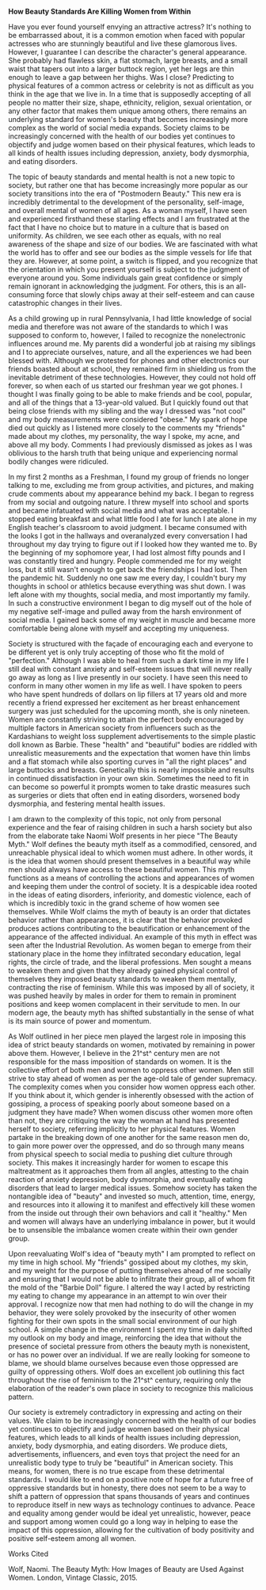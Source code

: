 **How Beauty Standards Are Killing Women from Within**

Have you ever found yourself envying an attractive actress? It's nothing
to be embarrassed about, it is a common emotion when faced with popular
actresses who are stunningly beautiful and live these glamorous lives.
However, I guarantee I can describe the character's general appearance.
She probably had flawless skin, a flat stomach, large breasts, and a
small waist that tapers out into a larger buttock region, yet her legs
are thin enough to leave a gap between her thighs. Was I close?
Predicting to physical features of a common actress or celebrity is not
as difficult as you think in the age that we live in. In a time that is
supposedly accepting of all people no matter their size, shape,
ethnicity, religion, sexual orientation, or any other factor that makes
them unique among others, there remains an underlying standard for
women's beauty that becomes increasingly more complex as the world of
social media expands. Society claims to be increasingly concerned with
the health of our bodies yet continues to objectify and judge women
based on their physical features, which leads to all kinds of health
issues including depression, anxiety, body dysmorphia, and eating
disorders.

The topic of beauty standards and mental health is not a new topic to
society, but rather one that has become increasingly more popular as our
society transitions into the era of "Postmodern Beauty." This new era is
incredibly detrimental to the development of the personality,
self-image, and overall mental of women of all ages. As a woman myself,
I have seen and experienced firsthand these starling effects and I am
frustrated at the fact that I have no choice but to mature in a culture
that is based on uniformity. As children, we see each other as equals,
with no real awareness of the shape and size of our bodies. We are
fascinated with what the world has to offer and see our bodies as the
simple vessels for life that they are. However, at some point, a switch
is flipped, and you recognize that the orientation in which you present
yourself is subject to the judgment of everyone around you. Some
individuals gain great confidence or simply remain ignorant in
acknowledging the judgment. For others, this is an all-consuming force
that slowly chips away at their self-esteem and can cause catastrophic
changes in their lives.

As a child growing up in rural Pennsylvania, I had little knowledge of
social media and therefore was not aware of the standards to which I was
supposed to conform to, however, I failed to recognize the nonelectronic
influences around me. My parents did a wonderful job at raising my
siblings and I to appreciate ourselves, nature, and all the experiences
we had been blessed with. Although we protested for phones and other
electronics our friends boasted about at school, they remained firm in
shielding us from the inevitable detriment of these technologies.
However, they could not hold off forever, so when each of us started our
freshman year we got phones. I thought I was finally going to be able to
make friends and be cool, popular, and all of the things that a
13-year-old valued. But I quickly found out that being close friends
with my sibling and the way I dressed was "not cool" and my body
measurements were considered "obese." My spark of hope died out quickly
as I listened more closely to the comments my "friends" made about my
clothes, my personality, the way I spoke, my acne, and above all my
body. Comments I had previously dismissed as jokes as I was oblivious to
the harsh truth that being unique and experiencing normal bodily changes
were ridiculed.

In my first 2 months as a Freshman, I found my group of friends no
longer talking to me, excluding me from group activities, and pictures,
and making crude comments about my appearance behind my back. I began to
regress from my social and outgoing nature. I threw myself into school
and sports and became infatuated with social media and what was
acceptable. I stopped eating breakfast and what little food I ate for
lunch I ate alone in my English teacher's classroom to avoid judgment. I
became consumed with the looks I got in the hallways and overanalyzed
every conversation I had throughout my day trying to figure out if I
looked how they wanted me to. By the beginning of my sophomore year, I
had lost almost fifty pounds and I was constantly tired and hungry.
People commended me for my weight loss, but it still wasn't enough to
get back the friendships I had lost. Then the pandemic hit. Suddenly no
one saw me every day, I couldn't bury my thoughts in school or athletics
because everything was shut down. I was left alone with my thoughts,
social media, and most importantly my family. In such a constructive
environment I began to dig myself out of the hole of my negative
self-image and pulled away from the harsh environment of social media. I
gained back some of my weight in muscle and became more comfortable
being alone with myself and accepting my uniqueness.

Society is structured with the façade of encouraging each and everyone
to be different yet is only truly accepting of those who fit the mold of
"perfection." Although I was able to heal from such a dark time in my
life I still deal with constant anxiety and self-esteem issues that will
never really go away as long as I live presently in our society. I have
seen this need to conform in many other women in my life as well. I have
spoken to peers who have spent hundreds of dollars on lip fillers at 17
years old and more recently a friend expressed her excitement as her
breast enhancement surgery was just scheduled for the upcoming month,
she is only nineteen. Women are constantly striving to attain the
perfect body encouraged by multiple factors in American society from
influencers such as the Kardashians to weight loss supplement
advertisements to the simple plastic doll known as Barbie. These
"health" and "beautiful" bodies are riddled with unrealistic
measurements and the expectation that women have thin limbs and a flat
stomach while also sporting curves in "all the right places" and large
buttocks and breasts. Genetically this is nearly impossible and results
in continued dissatisfaction in your own skin. Sometimes the need to fit
in can become so powerful it prompts women to take drastic measures such
as surgeries or diets that often end in eating disorders, worsened body
dysmorphia, and festering mental health issues.

I am drawn to the complexity of this topic, not only from personal
experience and the fear of raising children in such a harsh society but
also from the elaborate take Naomi Wolf presents in her piece "The
Beauty Myth." Wolf defines the beauty myth itself as a commodified,
censored, and unreachable physical ideal to which women must adhere. In
other words, it is the idea that women should present themselves in a
beautiful way while men should always have access to these beautiful
women. This myth functions as a means of controlling the actions and
appearances of women and keeping them under the control of society. It
is a despicable idea rooted in the ideas of eating disorders,
inferiority, and domestic violence, each of which is incredibly toxic in
the grand scheme of how women see themselves. While Wolf claims the myth
of beauty is an order that dictates behavior rather than appearances, it
is clear that the behavior provoked produces actions contributing to the
beautification or enhancement of the appearance of the affected
individual. An example of this myth in effect was seen after the
Industrial Revolution. As women began to emerge from their stationary
place in the home they infiltrated secondary education, legal rights,
the circle of trade, and the liberal professions. Men sought a means to
weaken them and given that they already gained physical control of
themselves they imposed beauty standards to weaken them mentally,
contracting the rise of feminism. While this was imposed by all of
society, it was pushed heavily by males in order for them to remain in
prominent positions and keep women complacent in their servitude to men.
In our modern age, the beauty myth has shifted substantially in the
sense of what is its main source of power and momentum.

As Wolf outlined in her piece men played the largest role in imposing
this idea of strict beauty standards on women, motivated by remaining in
power above them. However, I believe in the 21^st^ century men are not
responsible for the mass imposition of standards on women. It is the
collective effort of both men and women to oppress other women. Men
still strive to stay ahead of women as per the age-old tale of gender
supremacy. The complexity comes when you consider how women oppress each
other. If you think about it, which gender is inherently obsessed with
the action of gossiping, a process of speaking poorly about someone
based on a judgment they have made? When women discuss other women more
often than not, they are critiquing the way the woman at hand has
presented herself to society, referring implicitly to her physical
features. Women partake in the breaking down of one another for the same
reason men do, to gain more power over the oppressed, and do so through
many means from physical speech to social media to pushing diet culture
through society. This makes it increasingly harder for women to escape
this maltreatment as it approaches them from all angles, attesting to
the chain reaction of anxiety depression, body dysmorphia, and
eventually eating disorders that lead to larger medical issues. Somehow
society has taken the nontangible idea of "beauty" and invested so much,
attention, time, energy, and resources into it allowing it to manifest
and effectively kill these women from the inside out through their own
behaviors and call it "healthy." Men and women will always have an
underlying imbalance in power, but it would be to unsensible the
imbalance women create within their own gender group.

Upon reevaluating Wolf's idea of "beauty myth" I am prompted to reflect
on my time in high school. My "friends" gossiped about my clothes, my
skin, and my weight for the purpose of putting themselves ahead of me
socially and ensuring that I would not be able to infiltrate their
group, all of whom fit the mold of the "Barbie Doll" figure. I altered
the way I acted by restricting my eating to change my appearance in an
attempt to win over their approval. I recognize now that men had nothing
to do will the change in my behavior, they were solely provoked by the
insecurity of other women fighting for their own spots in the small
social environment of our high school. A simple change in the
environment I spent my time in daily shifted my outlook on my body and
image, reinforcing the idea that without the presence of societal
pressure from others the beauty myth is nonexistent, or has no power
over an individual. If we are really looking for someone to blame, we
should blame ourselves because even those oppressed are guilty of
oppressing others. Wolf does an excellent job outlining this fact
throughout the rise of feminism to the 21^st^ century, requiring only
the elaboration of the reader's own place in society to recognize this
malicious pattern.

Our society is extremely contradictory in expressing and acting on their
values. We claim to be increasingly concerned with the health of our
bodies yet continues to objectify and judge women based on their
physical features, which leads to all kinds of health issues including
depression, anxiety, body dysmorphia, and eating disorders. We produce
diets, advertisements, influencers, and even toys that project the need
for an unrealistic body type to truly be "beautiful" in American
society. This means, for women, there is no true escape from these
detrimental standards. I would like to end on a positive note of hope
for a future free of oppressive standards but in honesty, there does not
seem to be a way to shift a pattern of oppression that spans thousands
of years and continues to reproduce itself in new ways as technology
continues to advance. Peace and equality among gender would be ideal yet
unrealistic, however, peace and support among women could go a long way
in helping to ease the impact of this oppression, allowing for the
cultivation of body positivity and positive self-esteem among all women.

Works Cited

Wolf, Naomi. The Beauty Myth: How Images of Beauty are Used Against
Women. London, Vintage Classic, 2015.
